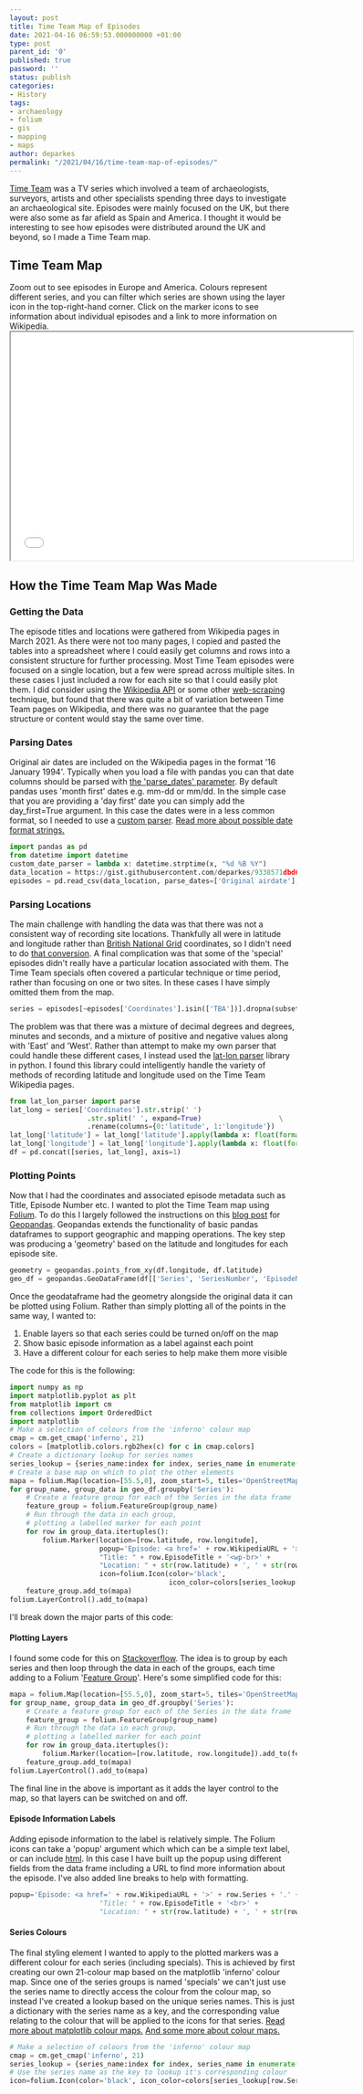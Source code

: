 ```yaml
---
layout: post
title: Time Team Map of Episodes
date: 2021-04-16 06:59:53.000000000 +01:00
type: post
parent_id: '0'
published: true
password: ''
status: publish
categories:
- History
tags:
- archaeology
- folium
- gis
- mapping
- maps
author: deparkes
permalink: "/2021/04/16/time-team-map-of-episodes/"
---
```

<a href="https://en.wikipedia.org/wiki/Time_Team">Time Team</a> was a TV series which involved a team of archaeologists, surveyors, artists and other specialists spending three days to investigate an archaeological site. Episodes were mainly focused on the UK, but there were also some as far afield as Spain and America. I thought it would be interesting to see how episodes were distributed around the UK and beyond, so I made a Time Team map.
<h2>Time Team Map</h2>
Zoom out to see episodes in Europe and America. Colours represent different series, and you can filter which series are shown using the layer icon in the top-right-hand corner. Click on the marker icons to see information about individual episodes and a link to more information on Wikipedia.
<iframe src="{{site.baseurl}}/assets/maps/time_team_map.html" name="time_team_map" width="600" height="400" frameborder="1"></iframe>
<h2>How the Time Team Map Was Made</h2>
<h3>Getting the Data</h3>
The episode titles and locations were gathered from Wikipedia pages in March 2021. As there were not too many pages, I copied and pasted the tables into a spreadsheet where I could easily get columns and rows into a consistent structure for further processing.
Most Time Team episodes were focused on a single location, but a few were spread across multiple sites. In these cases I just included a row for each site so that I could easily plot them.
I did consider using the <a href="{{site.baseurl}}/2020/12/27/python-compare-wikipedia-pages/">Wikipedia API</a> or some other <a href="https://www.analyticsvidhya.com/blog/2015/10/beginner-guide-web-scraping-beautiful-soup-python/">web-scraping</a> technique, but found that there was quite a bit of variation between Time Team pages on Wikipedia, and there was no guarantee that the page structure or content would stay the same over time.
<h3>Parsing Dates</h3>
Original air dates are included on the Wikipedia pages in the format '16 January 1994'. Typically when you load a file with pandas you can that date columns should be parsed with <a href="https://pandas.pydata.org/pandas-docs/stable/reference/api/pandas.read_csv.html">the 'parse_dates' parameter</a>. By default pandas uses 'month first' dates e.g. mm-dd or mm/dd. In the simple case that you are providing a 'day first' date you can simply add the day_first=True argument. In this case the dates were in a less common format, so I needed to use a <a href="https://stackoverflow.com/questions/23797491/parse-dates-in-pandas#23797980">custom parser</a>.
<a href="https://www.w3schools.com/python/gloss_python_date_format_codes.asp">Read more about possible date format strings.</a>

```python
import pandas as pd
from datetime import datetime
custom_date_parser = lambda x: datetime.strptime(x, "%d %B %Y")
data_location = https://gist.githubusercontent.com/deparkes/9338571dbd67a6e9977d996d60ef4e37/raw/858d809549fb971588231b6e74ce0dffeef4075b/time_team_episodes.csv
episodes = pd.read_csv(data_location, parse_dates=['Original airdate'], date_parser=custom_date_parser)
```

<h3>Parsing Locations</h3>
The main challenge with handling the data was that there was not a consistent way of recording site locations. Thankfully all were in latitude and longitude rather than <a href="https://en.wikipedia.org/wiki/Ordnance_Survey_National_Grid">British National Grid</a> coordinates, so I didn't need to do <a href="{{site.baseurl}}/2016/05/27/python-osgb-to-wgr84/">that conversion</a>.
A final complication was that some of the 'special' episodes didn't really have a particular location associated with them. The Time Team specials often covered a particular technique or time period, rather than focusing on one or two sites. In these cases I have simply omitted them from the map.

```python
series = episodes[~episodes['Coordinates'].isin(['TBA'])].dropna(subset=['Coordinates'])
```

The problem was that there was a mixture of decimal degrees and degrees, minutes and seconds, and a mixture of positive and negative values along with 'East' and 'West'.
Rather than attempt to make my own parser that could handle these different cases, I instead used the <a href="https://pypi.org/project/lat-lon-parser/">lat-lon parser</a> library in python. I found this library could intelligently handle the variety of methods of recording latitude and longitude used on the Time Team Wikipedia pages.

```python
from lat_lon_parser import parse
lat_long = series['Coordinates'].str.strip(' ')                               \
                   .str.split(' ', expand=True)                   \
                   .rename(columns={0:'latitude', 1:'longitude'})
lat_long['latitude'] = lat_long['latitude'].apply(lambda x: float(format(parse(str(x)), '.6f')))
lat_long['longitude'] = lat_long['longitude'].apply(lambda x: float(format(parse(str(x)), '.6f')))
df = pd.concat([series, lat_long], axis=1)
```

<h3>Plotting Points</h3>
Now that I had the coordinates and associated episode metadata such as Title, Episode Number etc. I wanted to plot the Time Team map using <a href="{{site.baseurl}}/2016/05/13/python-leaflet-map-folium/">Folium</a>. To do this I largely followed the instructions on this <a href="https://geopandas.org/gallery/plotting_with_folium.html">blog post</a> for <a href="https://geopandas.org/index.html">Geopandas</a>.
Geopandas extends the functionality of basic pandas dataframes to support geographic and mapping operations.
The key step was producing a 'geometry' based on the latitude and longitudes for each episode site.

```python
geometry = geopandas.points_from_xy(df.longitude, df.latitude)
geo_df = geopandas.GeoDataFrame(df[['Series', 'SeriesNumber', 'EpisodeNumber', 'EpisodeTitle', 'Original airdate', 'WikipediaURL', 'latitude', 'longitude']], geometry=geometry)
```

Once the geodataframe had the geometry alongside the original data it can be plotted using Folium.
Rather than simply plotting all of the points in the same way, I wanted to:
<ol>
<li>Enable layers so that each series could be turned on/off on the map</li>
<li>Show basic episode information as a label against each point</li>
<li>Have a different colour for each series to help make them more visible</li>
</ol>
The code for this is the following:

```python
import numpy as np
import matplotlib.pyplot as plt
from matplotlib import cm
from collections import OrderedDict
import matplotlib
# Make a selection of colours from the 'inferno' colour map
cmap = cm.get_cmap('inferno', 21)
colors = [matplotlib.colors.rgb2hex(c) for c in cmap.colors]
# Create a dictionary lookup for series names
series_lookup = {series_name:index for index, series_name in enumerate(geo_df.Series.unique())}
# Create a base map on which to plot the other elements
mapa = folium.Map(location=[55.5,0], zoom_start=5, tiles='OpenStreetMap')
for group_name, group_data in geo_df.groupby('Series'):
    # Create a feature group for each of the Series in the data frame
    feature_group = folium.FeatureGroup(group_name)
    # Run through the data in each group,
    # plotting a labelled marker for each point
    for row in group_data.itertuples():
        folium.Marker(location=[row.latitude, row.longitude],
                      popup='Episode: <a href=' + row.WikipediaURL + '>' + row.Series + '.' + str(row.SeriesNumber) + '</a><wp-br>'
                      "Title: " + row.EpisodeTitle + '<wp-br>' +
                      "Location: " + str(row.latitude) + ', ' + str(row.longitude) + '<wp-br>',
                      icon=folium.Icon(color='black',
                                       icon_color=colors[series_lookup[row.Series]])).add_to(feature_group)
    feature_group.add_to(mapa)
folium.LayerControl().add_to(mapa)
```

I'll break down the major parts of this code:
<h4>Plotting Layers</h4>
I found some code for this on <a href="https://stackoverflow.com/questions/61263787/folium-featuregroup-in-python">Stackoverflow</a>. The idea is to group by each series and then loop through the data in each of the groups, each time adding to a Folium '<a href="https://github.com/python-visualization/folium/blob/master/examples/FeatureGroup.ipynb">Feature Group</a>'.
Here's some simplified code for this:

```python
mapa = folium.Map(location=[55.5,0], zoom_start=5, tiles='OpenStreetMap')
for group_name, group_data in geo_df.groupby('Series'):
    # Create a feature group for each of the Series in the data frame
    feature_group = folium.FeatureGroup(group_name)
    # Run through the data in each group,
    # plotting a labelled marker for each point
    for row in group_data.itertuples():
        folium.Marker(location=[row.latitude, row.longitude]).add_to(feature_group)
    feature_group.add_to(mapa)
folium.LayerControl().add_to(mapa)
```

The final line in the above is important as it adds the layer control to the map, so that layers can be switched on and off.
<h4>Episode Information Labels</h4>
Adding episode information to the label is relatively simple. The Folium icons can take a 'popup' argument which which can be a simple text label, or can include <a href="https://render.githubusercontent.com/view/ipynb?color_mode=auto&amp;commit=c25c84c888415a8f242e133c97242e26c3070fe6&amp;enc_url=68747470733a2f2f7261772e67697468756275736572636f6e74656e742e636f6d2f707974686f6e2d76697375616c697a6174696f6e2f666f6c69756d2f633235633834633838383431356138663234326531333363393732343265323663333037306665362f6578616d706c65732f506f707570732e6970796e62&amp;nwo=python-visualization%2Ffolium&amp;path=examples%2FPopups.ipynb&amp;repository_id=9952134&amp;repository_type=Repository#Fancy-HTML-popup">html</a>. In this case I have built up the popup using different fields from the data frame including a URL to find more information about the episode. I've also added line breaks to help with formatting.

```python
popup='Episode: <a href=' + row.WikipediaURL + '>' + row.Series + '.' + str(row.SeriesNumber) + '</a><br>'
                      "Title: " + row.EpisodeTitle + '<br>' +
                      "Location: " + str(row.latitude) + ', ' + str(row.longitude) + '<br>'
```

<h4>Series Colours</h4>
The final styling element I wanted to apply to the plotted markers was a different colour for each series (including specials).
This is achieved by first creating our own 21-colour map based on the matplotlib 'inferno' colour map. Since one of the series groups is named 'specials' we can't just use the series name to directly access the colour from the colour map, so instead I've created a lookup based on the unique series names. This is just a dictionary with the series name as a key, and the corresponding value relating to the colour that will be applied to the icons for that series.
<a href="https://matplotlib.org/stable/tutorials/colors/colormaps.html">Read more about matplotlib colour maps.</a>
<a href="https://towardsdatascience.com/creating-colormaps-in-matplotlib-4d4de78a04b8">And some more about colour maps.</a>

```python
# Make a selection of colours from the 'inferno' colour map
cmap = cm.get_cmap('inferno', 21)
series_lookup = {series_name:index for index, series_name in enumerate(geo_df.Series.unique())}
# Use the series name as the key to lookup it's corresponding colour
icon=folium.Icon(color='black', icon_color=colors[series_lookup[row.Series]])
```


